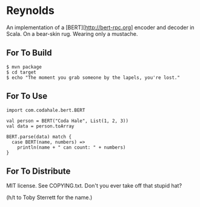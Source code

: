 Reynolds
========

An implementation of a [BERT][http://bert-rpc.org] encoder and decoder in Scala.
On a bear-skin rug. Wearing only a mustache.


For To Build
------------

    $ mvn package
    $ cd target
    $ echo "The moment you grab someone by the lapels, you're lost."


For To Use
----------

    import com.codahale.bert.BERT
    
    val person = BERT("Coda Hale", List(1, 2, 3))
    val data = person.toArray
    
    BERT.parse(data) match {
      case BERT(name, numbers) =>
        println(name + " can count: " + numbers)
    }


For To Distribute
-----------------

MIT license. See COPYING.txt. Don't you ever take off that stupid hat?


(h/t to Toby Sterrett for the name.)